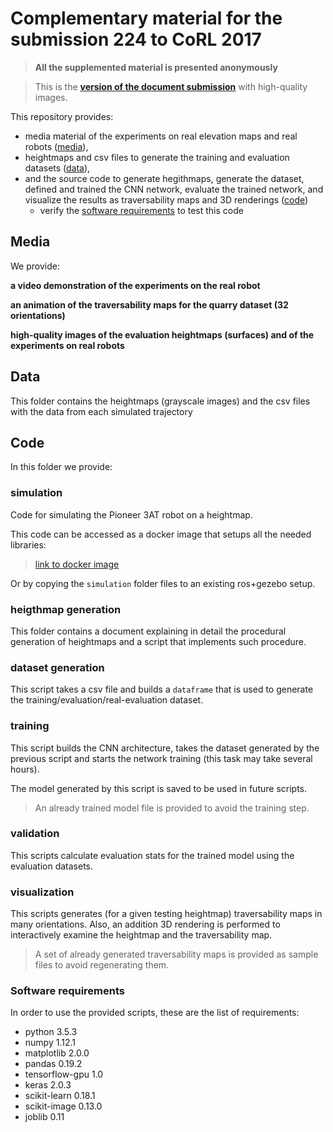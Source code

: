 # Complementary material for the submission 224 to CoRL 2017

> **All the supplemented material is presented anonymously**


> This is the **[version of the document submission](submission/submission_224.pdf)** with high-quality images.

This repository provides: 
* media material of the experiments on real elevation maps and real robots ([media](#media)),
* heightmaps and csv files to generate the training and evaluation datasets ([data](#mata)), 
* and the source code to generate hegithmaps, generate the dataset, defined and trained the CNN network, evaluate the trained network, and visualize the results as traversability maps and 3D renderings ([code](#code))
  * verify the [software requirements](#software-requirements) to test this code

## Media

We provide: 


**a video demonstration of the experiments on the real robot**


**an animation of the traversability maps for the quarry dataset (32 orientations)**


**high-quality images of the evaluation heightmaps (surfaces) and of the experiments on real robots**


## Data

This folder contains the heightmaps (grayscale images) and the csv files with the data from each simulated trajectory


## Code

In this folder we provide:

### simulation

Code for simulating the Pioneer 3AT robot on a heightmap. 

This code can be accessed as a docker image that setups all the needed libraries:

> [link to docker image](link)

Or by copying the `simulation` folder files to an existing ros+gezebo setup.

### heigthmap generation

This folder contains a document explaining in detail the procedural generation of heightmaps and a script that implements such procedure.

### dataset generation

This script takes a csv file and builds a `dataframe` that is used to generate the training/evaluation/real-evaluation dataset.

### training

This script builds the CNN architecture, takes the dataset generated by the previous script and starts the network training (this task may take several hours).

The model generated by this script is saved to be used in future scripts.

> An already trained model file is provided to avoid the training step.

### validation

This scripts calculate evaluation stats for the trained model using the evaluation datasets.

### visualization

This scripts generates (for a given testing heightmap) traversability maps in many orientations. Also, an addition 3D rendering is performed to interactively examine the heightmap and the traversability map.

> A set of already generated traversability maps is provided as sample files to avoid regenerating them.


### Software requirements

In order to use the provided scripts, these are the list of requirements:

  * python 3.5.3
  * numpy 1.12.1
  * matplotlib 2.0.0
  * pandas 0.19.2
  * tensorflow-gpu 1.0
  * keras 2.0.3
  * scikit-learn 0.18.1
  * scikit-image 0.13.0
  * joblib 0.11

